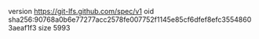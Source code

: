 version https://git-lfs.github.com/spec/v1
oid sha256:90768a0b6e77277acc2578fe007752f1145e85cf6dfef8efc35548603aeaf1f3
size 5993
